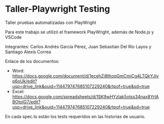 # Taller-Playwright Testing
Taller pruebas automatizadas con PlayWright

Para este trabajo se utilizó el framework PlayWright, además de Node.js y VSCode

Integrantes: Carlos Andrés García Pérez, Juan Sebastian Del Río Layos y Santiago Alexis Correa

Enlace de los documentos: 
- Word: https://docs.google.com/document/d/1ecehZi8thoqGmCmiCg4LTQkYJjvp6oUk/edit?usp=drive_link&ouid=114479747685107229240&rtpof=true&sd=true
- Excel: https://docs.google.com/spreadsheets/d/1SK9wHYzlak5otss34nax8YrlABOtoIG7/edit?usp=drive_link&ouid=114479747685107229240&rtpof=true&sd=true

En cada spec.ts están los tests requeridos en las historias de usuario.
